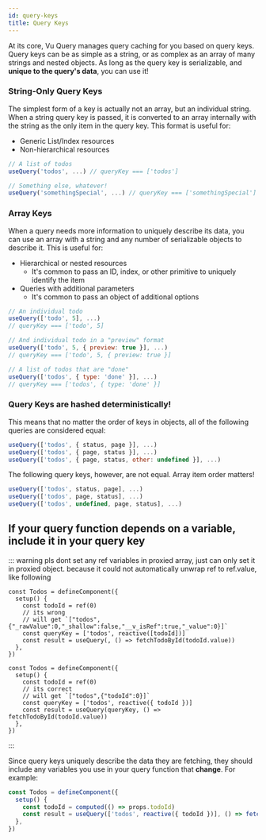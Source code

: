 ```yaml
---
id: query-keys
title: Query Keys
---
```


At its core, Vu Query manages query caching for you based on query keys. Query keys can be as simple as a string, or as complex as an array of many strings and nested objects. As long as the query key is serializable, and **unique to the query's data**, you can use it!

### String-Only Query Keys

The simplest form of a key is actually not an array, but an individual string. When a string query key is passed, it is converted to an array internally with the string as the only item in the query key. This format is useful for:

- Generic List/Index resources
- Non-hierarchical resources

```js
// A list of todos
useQuery('todos', ...) // queryKey === ['todos']

// Something else, whatever!
useQuery('somethingSpecial', ...) // queryKey === ['somethingSpecial']
```

### Array Keys

When a query needs more information to uniquely describe its data, you can use an array with a string and any number of serializable objects to describe it. This is useful for:

- Hierarchical or nested resources
  - It's common to pass an ID, index, or other primitive to uniquely identify the item
- Queries with additional parameters
  - It's common to pass an object of additional options

```js
// An individual todo
useQuery(['todo', 5], ...)
// queryKey === ['todo', 5]

// And individual todo in a "preview" format
useQuery(['todo', 5, { preview: true }], ...)
// queryKey === ['todo', 5, { preview: true }]

// A list of todos that are "done"
useQuery(['todos', { type: 'done' }], ...)
// queryKey === ['todos', { type: 'done' }]
```

### Query Keys are hashed deterministically!

This means that no matter the order of keys in objects, all of the following queries are considered equal:

```js
useQuery(['todos', { status, page }], ...)
useQuery(['todos', { page, status }], ...)
useQuery(['todos', { page, status, other: undefined }], ...)
```

The following query keys, however, are not equal. Array item order matters!

```js
useQuery(['todos', status, page], ...)
useQuery(['todos', page, status], ...)
useQuery(['todos', undefined, page, status], ...)
```

## If your query function depends on a variable, include it in your query key

::: warning
pls dont set any ref variables in proxied array, just can only set it in proxied object. because it could not automatically unwrap ref to ref.value, like following

```{6}
const Todos = defineComponent({
  setup() {
    const todoId = ref(0)
    // its wrong
    // will get `["todos",{"_rawValue":0,"_shallow":false,"__v_isRef":true,"_value":0}]`
    const queryKey = ['todos', reactive([todoId])]
    const result = useQuery(, () => fetchTodoById(todoId.value))
  },
})
```

```{6}
const Todos = defineComponent({
  setup() {
    const todoId = ref(0)
    // its correct
    // will get `["todos",{"todoId":0}]`
    const queryKey = ['todos', reactive({ todoId })]
    const result = useQuery(queryKey, () => fetchTodoById(todoId.value))
  },
})
```
:::

Since query keys uniquely describe the data they are fetching, they should include any variables you use in your query function that **change**. For example:

```js
const Todos = defineComponent({
  setup() {
    const todoId = computed(() => props.todoId)
    const result = useQuery(['todos', reactive({ todoId })], () => fetchTodoById(todoId.value))
  },
})
```
